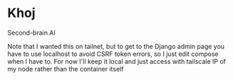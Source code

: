 # Khoj

Second-brain AI

Note that I wanted this on tailnet, but to get to the Django admin page you have to use localhost to avoid CSRF token errors, so I just edit compose when I have to. For now I'll keep it local and just access with tailscale IP of my node rather than the container itself
